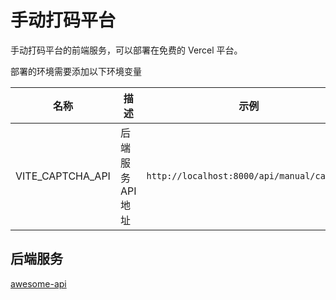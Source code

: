 # 手动打码平台

手动打码平台的前端服务，可以部署在免费的 Vercel 平台。

部署的环境需要添加以下环境变量

| 名称               | 描述        | 示例                                         |
|------------------|-----------|--------------------------------------------|
| VITE_CAPTCHA_API | 后端服务API地址 | `http://localhost:8000/api/manual/captcha` |

## 后端服务

[awesome-api](https://github.com/BennettChina/awesome-api)
